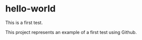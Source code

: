 # hello-world
This is a first test.


This project represents an example of a first test using Github.

